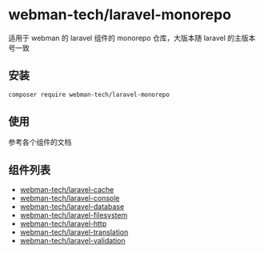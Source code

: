 # webman-tech/laravel-monorepo

适用于 webman 的 laravel 组件的 monorepo 仓库，大版本随 laravel 的主版本号一致

## 安装

```bash
composer require webman-tech/laravel-monorepo
```

## 使用

参考各个组件的文档

## 组件列表

<!-- packages:start -->
- [webman-tech/laravel-cache](./src/LaravelCache/README.md)
- [webman-tech/laravel-console](./src/LaravelConsole/README.md)
- [webman-tech/laravel-database](./src/LaravelDatabase/README.md)
- [webman-tech/laravel-filesystem](./src/LaravelFilesystem/README.md)
- [webman-tech/laravel-http](./src/LaravelHttp/README.md)
- [webman-tech/laravel-translation](./src/LaravelTranslation/README.md)
- [webman-tech/laravel-validation](./src/LaravelValidation/README.md)
<!-- packages:end -->

